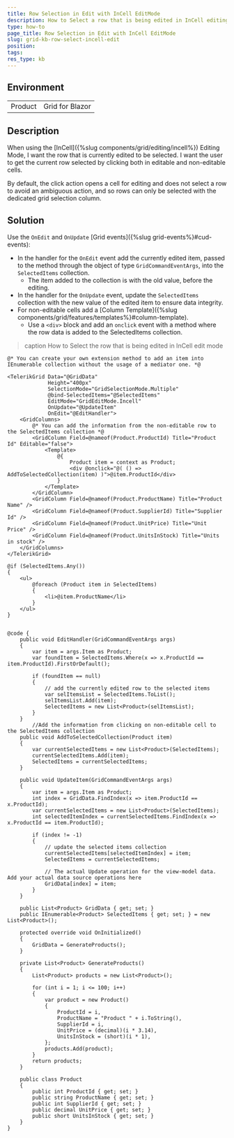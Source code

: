 ```yaml
---
title: Row Selection in Edit with InCell EditMode
description: How to Select a row that is being edited in InCell editing mode
type: how-to
page_title: Row Selection in Edit with InCell EditMode
slug: grid-kb-row-select-incell-edit
position:
tags:
res_type: kb
---
```


## Environment
<table>
	<tbody>
		<tr>
			<td>Product</td>
			<td>Grid for Blazor</td>
		</tr>
	</tbody>
</table>

## Description

When using the [InCell]({%slug components/grid/editing/incell%}) Editing Mode, I want the row that is currently edited to be selected. I want the user to get the current row selected by clicking both in editable and non-editable cells.

 By default, the click action opens a cell for editing and does not select a row to avoid an ambiguous action, and so rows can only be selected with the dedicated grid selection column.


## Solution

Use the `OnEdit` and `OnUpdate` [Grid events]({%slug grid-events%}#cud-events):
* In the handler for the `OnEdit` event add the currently edited item, passed to the method through the object of type `GridCommandEventArgs`, into the `SelectedItems` collection.
    * The item added to the collection is with the old value, before the editing.
* In the handler for the `OnUpdate` event, update the `SelectedItems` collection with the new value of the edited item to ensure data integrity.
* For non-editable cells add a [Column Template]({%slug components/grid/features/templates%}#column-template).
    * Use a `<div>` block and add an `onclick` event with a method where the row data is added to the SelectedItems collection.

>caption How to Select the row that is being edited in InCell edit mode

````CSHTML
@* You can create your own extension method to add an item into IEnumerable collection without the usage of a mediator one. *@

<TelerikGrid Data="@GridData"
             Height="400px"
             SelectionMode="GridSelectionMode.Multiple"
             @bind-SelectedItems="@SelectedItems"
             EditMode="GridEditMode.Incell"
             OnUpdate="@UpdateItem"
             OnEdit="@EditHandler">
    <GridColumns>
        @* You can add the information from the non-editable row to the SelectedItems collection *@
        <GridColumn Field=@nameof(Product.ProductId) Title="Product Id" Editable="false">
            <Template>
                @{
                    Product item = context as Product;
                    <div @onclick="@( () => AddToSelectedCollection(item) )">@item.ProductId</div>
                }
            </Template>
        </GridColumn>
        <GridColumn Field=@nameof(Product.ProductName) Title="Product Name" />
        <GridColumn Field=@nameof(Product.SupplierId) Title="Supplier Id" />
        <GridColumn Field=@nameof(Product.UnitPrice) Title="Unit Price" />
        <GridColumn Field=@nameof(Product.UnitsInStock) Title="Units in stock" />
    </GridColumns>
</TelerikGrid>

@if (SelectedItems.Any())
{
    <ul>
        @foreach (Product item in SelectedItems)
        {
            <li>@item.ProductName</li>
        }
    </ul>
}


@code {
    public void EditHandler(GridCommandEventArgs args)
    {
        var item = args.Item as Product;
        var foundItem = SelectedItems.Where(x => x.ProductId == item.ProductId).FirstOrDefault();

        if (foundItem == null)
        {
            // add the currently edited row to the selected items
            var selItemsList = SelectedItems.ToList();
            selItemsList.Add(item);
            SelectedItems = new List<Product>(selItemsList);
        }
    }
		//Add the information from clicking on non-editable cell to the SelectedItems collection
    public void AddToSelectedCollection(Product item)
    {
        var currentSelectedItems = new List<Product>(SelectedItems);
        currentSelectedItems.Add(item);
        SelectedItems = currentSelectedItems;
    }

    public void UpdateItem(GridCommandEventArgs args)
    {
        var item = args.Item as Product;
        int index = GridData.FindIndex(x => item.ProductId == x.ProductId);
        var currentSelectedItems = new List<Product>(SelectedItems);
        int selectedItemIndex = currentSelectedItems.FindIndex(x => x.ProductId == item.ProductId);

        if (index != -1)
        {
            // update the selected items collection
            currentSelectedItems[selectedItemIndex] = item;
            SelectedItems = currentSelectedItems;

            // The actual Update operation for the view-model data. Add your actual data source operations here
            GridData[index] = item;
        }
    }

    public List<Product> GridData { get; set; }
    public IEnumerable<Product> SelectedItems { get; set; } = new List<Product>();

    protected override void OnInitialized()
    {
        GridData = GenerateProducts();
    }

    private List<Product> GenerateProducts()
    {
        List<Product> products = new List<Product>();

        for (int i = 1; i <= 100; i++)
        {
            var product = new Product()
            {
                ProductId = i,
                ProductName = "Product " + i.ToString(),
                SupplierId = i,
                UnitPrice = (decimal)(i * 3.14),
                UnitsInStock = (short)(i * 1),
            };
            products.Add(product);
        }
        return products;
    }

    public class Product
    {
        public int ProductId { get; set; }
        public string ProductName { get; set; }
        public int SupplierId { get; set; }
        public decimal UnitPrice { get; set; }
        public short UnitsInStock { get; set; }
    }
}
````
